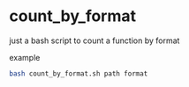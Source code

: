 # count_by_format
just a bash script to count a function by format

example
```bash
bash count_by_format.sh path format
```
